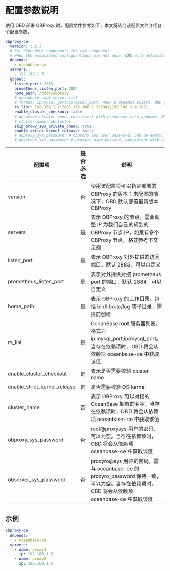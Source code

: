 # 配置参数说明

使用 OBD 部署 OBProxy 时，配置文件参考如下，本文将结合该配置文件介绍各个配置参数。

```yaml
obproxy-ce:
  version: 3.2.3
  # Set dependent components for the component.
  # When the associated configurations are not done, OBD will automatically get the these configurations from the dependent components.
  depends:
    - oceanbase-ce
  servers:
    - 192.168.1.5
  global:
    listen_port: 2883
    prometheus_listen_port: 2884 
    home_path: /root/obproxy
    # oceanbase root server list
    # format: ip:mysql_port;ip:mysql_port. When a depends exists, OBD gets this value from the oceanbase-ce of the depends.
    rs_list: 192.168.1.2:2881;192.168.1.3:2881;192.168.1.4:2881
    enable_cluster_checkout: false
    # observer cluster name, consistent with oceanbase-ce's appname. When a depends exists, OBD gets this value from the oceanbase-ce of the depends.
    # cluster_name: obcluster
    skip_proxy_sys_private_check: true
    enable_strict_kernel_release: false
    # obproxy_sys_password: # obproxy sys user password, can be empty. When a depends exists, OBD gets this value from the oceanbase-ce of the depends.
    # observer_sys_password: # proxyro user pasword, consistent with oceanbase-ce's proxyro_password, can be empty. When a depends exists, OBD gets this value
```

|  配置项  |  是否必选  |  说明  |
|----------|-----------|-------|
| version  |  否  | 使用该配置项可以指定部署的 OBProxy 的版本；未配置的情况下，OBD 默认部署最新版本 OBProxy |
| servers | 是 | 表示 OBProxy 的节点，需要调整 IP 为我们自己的规划的 OBProxy 节点 IP，如果有多个 OBProxy 节点，格式参考下文 [示例](#示例) |
| listen_port | 是  | 表示 OBProxy 对外提供的访问端口，默认 2883，可以自定义 |
| prometheus_listen_port | 是 | 表示对外提供对接 prometheus port 的端口，默认 2884，可以自定义 |
| home_path | 是 | 表示 OBProxy 的工作目录，包括 bin/lib/etc/log 等子目录，需提前创建 |
| rs_list | 是 | OceanBase root 服务器列表，格式为 ip:mysql_port;ip:mysql_port。当存在依赖项时，OBD 将会从依赖项 oceanbase-ce 中获取该值 |
| enable_cluster_checkout | 是 | 表示是否需要校验 cluster name |
| enable_strict_kernel_release | 是 | 是否需要校验 OS kernel  |
| cluster_name | 否 | 表示 OBProxy 可以对接的 OceanBase 集群的名字，当存在依赖项时，OBD 将会从依赖项 oceanbase-ce 中获取该值 |
| obproxy_sys_password | 否 | root@proxysys 用户的密码，可以为空。当存在依赖项时，OBD 将会从依赖项 oceanbase-ce 中获取该值 |
| observer_sys_password | 否 | proxyro@sys 用户的密码，需与 oceanbase-ce 的 proxyro_password 保持一致，可以为空。当存在依赖项时，OBD 将会从依赖项 oceanbase-ce 中获取该值 |

## 示例

```yaml
obproxy-ce:
  depends:
    - oceanbase-ce
  servers: 
    - name: proxy1
      ip: 192.168.1.5
    - name: proxy2
      ip: 192.168.1.6
```
